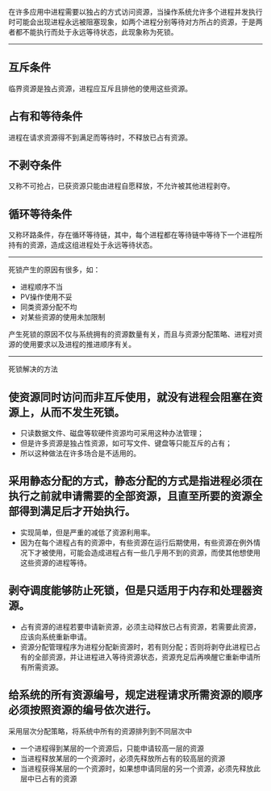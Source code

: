 在许多应用中进程需要以独占的方式访问资源，当操作系统允许多个进程并发执行时可能会出现进程永远被阻塞现象，如两个进程分别等待对方所占的资源，于是两者都不能执行而处于永远等待状态，此现象称为死锁。
***

## 互斥条件

临界资源是独占资源，进程应互斥且排他的使用这些资源。

## 占有和等待条件

进程在请求资源得不到满足而等待时，不释放已占有资源。

## 不剥夺条件

又称不可抢占，已获资源只能由进程自愿释放，不允许被其他进程剥夺。

## 循环等待条件

又称环路条件，存在循环等待链，其中，每个进程都在等待链中等待下一个进程所持有的资源，造成这组进程处于永远等待状态。
***
死锁产生的原因有很多，如：

* 进程顺序不当
* PV操作使用不妥
* 同类资源分配不均
* 对某些资源的使用未加限制

产生死锁的原因不仅与系统拥有的资源数量有关，而且与资源分配策略、进程对资源的使用要求以及进程的推进顺序有关。
***
死锁解决的方法

## 使资源同时访问而非互斥使用，就没有进程会阻塞在资源上，从而不发生死锁。

* 只读数据文件、磁盘等软硬件资源均可采用这种办法管理；
* 但是许多资源是独占性资源，如可写文件、键盘等只能互斥的占有；
* 所以这种做法在许多场合是不适用的。

## 采用静态分配的方式，静态分配的方式是指进程必须在执行之前就申请需要的全部资源，且直至所要的资源全部得到满足后才开始执行。

* 实现简单，但是严重的减低了资源利用率。
* 因为在每个进程占有的资源中，有些资源在运行后期使用，有些资源在例外情况下才被使用，可能会造成进程占有一些几乎用不到的资源，而使其他想使用这些资源的进程等待。

## 剥夺调度能够防止死锁，但是只适用于内存和处理器资源。
* 占有资源的进程若要申请新资源，必须主动释放已占有资源，若需要此资源，应该向系统重新申请。
* 资源分配管理程序为进程分配新资源时，若有则分配；否则将剥夺此进程已占有的全部资源，并让进程进入等待资源状态，资源充足后再唤醒它重新申请所有所需资源。

## 给系统的所有资源编号，规定进程请求所需资源的顺序必须按照资源的编号依次进行。

采用层次分配策略，将系统中所有的资源排列到不同层次中
* 一个进程得到某层的一个资源后，只能申请较高一层的资源
* 当进程释放某层的一个资源时，必须先释放所占有的较高层的资源
* 当进程获得某层的一个资源时，如果想申请同层的另一个资源，必须先释放此层中已占有的资源